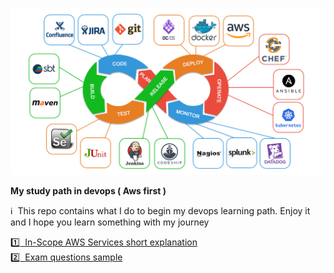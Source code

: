 <p align="center"><img src="images/devops_stack.png"/></p>

<b> My study path in devops ( Aws first )</b>

:information_source: &nbsp;This repo contains what I do to begin my devops learning path. Enjoy it and I hope you learn something with my journey

<a href="pages/services-clf-c02.md"> :one:&nbsp; In-Scope AWS Services short explanation </a><br>
<a href="pages/questions.md"> :two:&nbsp; Exam questions sample </a>

